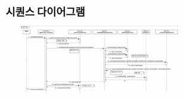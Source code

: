 # 시퀀스 다이어그램

<figure><img src="../../../../.gitbook/assets/image (6).png" alt=""><figcaption></figcaption></figure>

